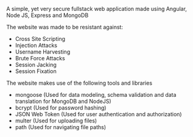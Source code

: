 A simple, yet very secure fullstack web application made using Angular, Node JS, Express and MongoDB

The website was made to be resistant against:
  - Cross Site Scripting
  - Injection Attacks
  - Username Harvesting
  - Brute Force Attacks
  - Session Jacking
  - Session Fixation

The website makes use of the following tools and libraries
  - mongoose (Used for data modeling, schema validation and data translation for MongoDB and NodeJS)
  - bcrypt (Used for password hashing)
  - JSON Web Token (Used for user authentication and authorization)
  - multer (Used for uploading files)
  - path (Used for navigating file paths) 
